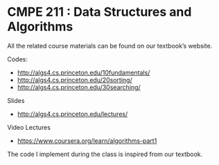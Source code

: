 # CMPE 211 : Data Structures and Algorithms

All the related course materials can be found on our textbook’s website. 

Codes:

  * http://algs4.cs.princeton.edu/10fundamentals/
  * http://algs4.cs.princeton.edu/20sorting/
  * http://algs4.cs.princeton.edu/30searching/

Slides

  * http://algs4.cs.princeton.edu/lectures/

Video Lectures

  * https://www.coursera.org/learn/algorithms-part1

The code I implement during the class is inspired from our textbook.

